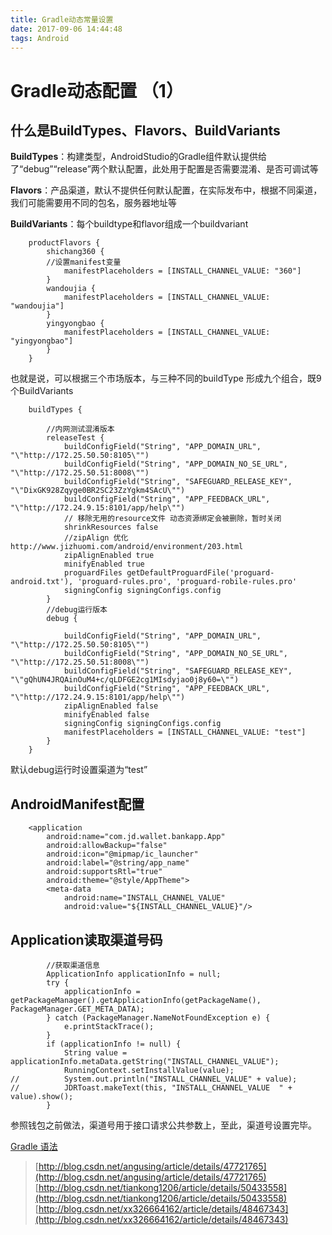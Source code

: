 ```yaml
---
title: Gradle动态常量设置
date: 2017-09-06 14:44:48
tags: Android
---
```

# Gradle动态配置 （1）
## 什么是BuildTypes、Flavors、BuildVariants
**BuildTypes**：构建类型，AndroidStudio的Gradle组件默认提供给了“debug”“release”两个默认配置，此处用于配置是否需要混淆、是否可调试等 

**Flavors**：产品渠道，默认不提供任何默认配置，在实际发布中，根据不同渠道，我们可能需要用不同的包名，服务器地址等

**BuildVariants**：每个buildtype和flavor组成一个buildvariant
>
<!--more-->
```
	productFlavors {
		shichang360 {
		//设置manifest变量
			manifestPlaceholders = [INSTALL_CHANNEL_VALUE: "360"]
		}
		wandoujia {
			manifestPlaceholders = [INSTALL_CHANNEL_VALUE: "wandoujia"]
		}
		yingyongbao {
			manifestPlaceholders = [INSTALL_CHANNEL_VALUE: "yingyongbao"]
		}
	}
```
也就是说，可以根据三个市场版本，与三种不同的buildType 形成九个组合，既9个BuildVariants
```
	buildTypes {

		//内网测试混淆版本
		releaseTest {
			buildConfigField("String", "APP_DOMAIN_URL", "\"http://172.25.50.50:8105\"")
			buildConfigField("String", "APP_DOMAIN_NO_SE_URL", "\"http://172.25.50.51:8008\"")
			buildConfigField("String", "SAFEGUARD_RELEASE_KEY", "\"DixGK928Zqyge0BR2SC23ZzYgkm4SAcU\"")
			buildConfigField("String", "APP_FEEDBACK_URL", "\"http://172.24.9.15:8101/app/help\"")
			// 移除无用的resource文件 动态资源绑定会被删除，暂时关闭
			shrinkResources false
			//zipAlign 优化 http://www.jizhuomi.com/android/environment/203.html
			zipAlignEnabled true
			minifyEnabled true
			proguardFiles getDefaultProguardFile('proguard-android.txt'), 'proguard-rules.pro', 'proguard-robile-rules.pro'
			signingConfig signingConfigs.config
		}
		//debug运行版本
		debug {

			buildConfigField("String", "APP_DOMAIN_URL", "\"http://172.25.50.50:8105\"")
			buildConfigField("String", "APP_DOMAIN_NO_SE_URL", "\"http://172.25.50.51:8008\"")
			buildConfigField("String", "SAFEGUARD_RELEASE_KEY", "\"gQhUN4JRQAinOuM4+c/qLDFGE2cg1MIsdyjao0j8y60=\"")
			buildConfigField("String", "APP_FEEDBACK_URL", "\"http://172.24.9.15:8101/app/help\"")
			zipAlignEnabled false
			minifyEnabled false
			signingConfig signingConfigs.config
			manifestPlaceholders = [INSTALL_CHANNEL_VALUE: "test"]
		}
	}
```
默认debug运行时设置渠道为“test”
## AndroidManifest配置
```
	<application
		android:name="com.jd.wallet.bankapp.App"
		android:allowBackup="false"
		android:icon="@mipmap/ic_launcher"
		android:label="@string/app_name"
		android:supportsRtl="true"
		android:theme="@style/AppTheme">
		<meta-data
			android:name="INSTALL_CHANNEL_VALUE"
			android:value="${INSTALL_CHANNEL_VALUE}"/>
```
## Application读取渠道号码
```
		//获取渠道信息
		ApplicationInfo applicationInfo = null;
		try {
			applicationInfo = getPackageManager().getApplicationInfo(getPackageName(), PackageManager.GET_META_DATA);
		} catch (PackageManager.NameNotFoundException e) {
			e.printStackTrace();
		}
		if (applicationInfo != null) {
			String value = applicationInfo.metaData.getString("INSTALL_CHANNEL_VALUE");
			RunningContext.setInstallValue(value);
//			System.out.println("INSTALL_CHANNEL_VALUE" + value);
//			JDRToast.makeText(this, "INSTALL_CHANNEL_VALUE	" + value).show();
		}
```
参照钱包之前做法，渠道号用于接口请求公共参数上，至此，渠道号设置完毕。

[Gradle 语法](https://mp.weixin.qq.com/s/dNLqPUYsmzG7qyhU1O9hoA)


> [http://blog.csdn.net/angusing/article/details/47721765](http://blog.csdn.net/angusing/article/details/47721765)
> [http://blog.csdn.net/tiankong1206/article/details/50433558](http://blog.csdn.net/tiankong1206/article/details/50433558)
> [http://blog.csdn.net/xx326664162/article/details/48467343](http://blog.csdn.net/xx326664162/article/details/48467343)